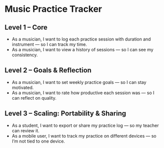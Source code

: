 # Music Practice Tracker

## Level 1 – Core
- As a musician, I want to log each practice session with duration and instrument — so I can track my time.
- As a musician, I want to view a history of sessions — so I can see my consistency.

## Level 2 – Goals & Reflection
- As a musician, I want to set weekly practice goals — so I can stay motivated.
- As a musician, I want to rate how productive each session was — so I can reflect on quality.

## Level 3 – Scaling: Portability & Sharing
- As a student, I want to export or share my practice log — so my teacher can review it.
- As a mobile user, I want to track my practice on different devices — so I’m not tied to one device.
